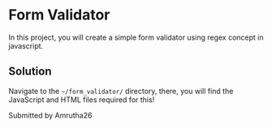 # Form Validator

In this project, you will create a simple form validator using regex concept in javascript.

## Solution
Navigate to the `~/form_validator/` directory, there, you will find the JavaScript and HTML files required for this!

Submitted by Amrutha26